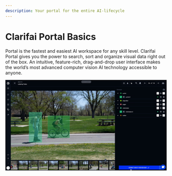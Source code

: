 ```yaml
---
description: Your portal for the entire AI-lifecycle
---
```


# Clarifai Portal Basics

Portal is the fastest and easiest AI workspace for any skill level. Clarifai Portal gives you the power to search, sort and organize visual data right out of the box. An intuitive, feature-rich, drag-and-drop user interface makes the world’s most advanced computer vision AI technology accessible to anyone.

![](../.gitbook/assets/label_bounding_box%20%281%29%20%284%29%20%284%29%20%286%29%20%281%29.jpg)

